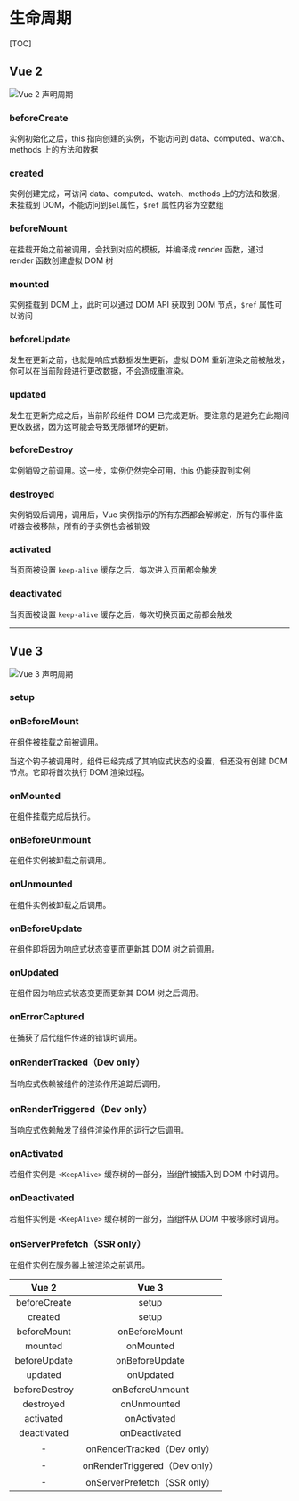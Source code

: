 <!--
 * @Author: yaohebin
 * @Date: 2021-02-02 07:58:30
 * @LastEditTime: 2022-06-20 09:24:34
 * @LastEditors: yaohebin
 * @Description: 生命周期
-->

# 生命周期

[TOC]

## Vue 2

![Vue 2 声明周期](https://v2.cn.vuejs.org/images/lifecycle.png)

### beforeCreate

实例初始化之后，this 指向创建的实例，不能访问到 data、computed、watch、methods 上的方法和数据

### created

实例创建完成，可访问 data、computed、watch、methods 上的方法和数据，未挂载到 DOM，不能访问到`$el`属性，`$ref` 属性内容为空数组

### beforeMount

在挂载开始之前被调用，会找到对应的模板，并编译成 render 函数，通过 render 函数创建虚拟 DOM 树

### mounted

实例挂载到 DOM 上，此时可以通过 DOM API 获取到 DOM 节点，`$ref` 属性可以访问

### beforeUpdate

发生在更新之前，也就是响应式数据发生更新，虚拟 DOM 重新渲染之前被触发，你可以在当前阶段进行更改数据，不会造成重渲染。

### updated

发生在更新完成之后，当前阶段组件 DOM 已完成更新。要注意的是避免在此期间更改数据，因为这可能会导致无限循环的更新。

### beforeDestroy

实例销毁之前调用。这一步，实例仍然完全可用，this 仍能获取到实例

### destroyed

实例销毁后调用，调用后，Vue 实例指示的所有东西都会解绑定，所有的事件监听器会被移除，所有的子实例也会被销毁

### activated

当页面被设置 `keep-alive` 缓存之后，每次进入页面都会触发

### deactivated

当页面被设置 `keep-alive` 缓存之后，每次切换页面之前都会触发

---

## Vue 3

![Vue 3 声明周期](https://cn.vuejs.org/assets/lifecycle.16e4c08e.png)

### setup

### onBeforeMount

在组件被挂载之前被调用。

当这个钩子被调用时，组件已经完成了其响应式状态的设置，但还没有创建 DOM 节点。它即将首次执行 DOM 渲染过程。

### onMounted

在组件挂载完成后执行。

### onBeforeUnmount

在组件实例被卸载之前调用。

### onUnmounted

在组件实例被卸载之后调用。

### onBeforeUpdate

在组件即将因为响应式状态变更而更新其 DOM 树之前调用。

### onUpdated

在组件因为响应式状态变更而更新其 DOM 树之后调用。

### onErrorCaptured

在捕获了后代组件传递的错误时调用。

### onRenderTracked（Dev only）

当响应式依赖被组件的渲染作用追踪后调用。

### onRenderTriggered（Dev only）

当响应式依赖触发了组件渲染作用的运行之后调用。

### onActivated

若组件实例是 `<KeepAlive>` 缓存树的一部分，当组件被插入到 DOM 中时调用。

### onDeactivated

若组件实例是 `<KeepAlive>` 缓存树的一部分，当组件从 DOM 中被移除时调用。

### onServerPrefetch（SSR only）

在组件实例在服务器上被渲染之前调用。

|     Vue 2     |             Vue 3             |
| :-----------: | :---------------------------: |
| beforeCreate  |             setup             |
|    created    |             setup             |
|  beforeMount  |         onBeforeMount         |
|    mounted    |           onMounted           |
| beforeUpdate  |        onBeforeUpdate         |
|    updated    |           onUpdated           |
| beforeDestroy |        onBeforeUnmount        |
|   destroyed   |          onUnmounted          |
|   activated   |          onActivated          |
|  deactivated  |         onDeactivated         |
|       -       |  onRenderTracked（Dev only）  |
|       -       | onRenderTriggered（Dev only） |
|       -       | onServerPrefetch（SSR only）  |
